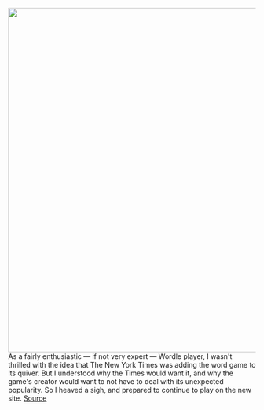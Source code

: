 <img src='https://cdn.vox-cdn.com/thumbor/zi5a9oP65O3TdlDy_kK8jvbJHPA=/0x0:1894x919/1200x800/filters:focal(796x309:1098x611)/cdn.vox-cdn.com/uploads/chorus_image/image/70516705/wordle.0.png' width='700px' /><br/>
As a fairly enthusiastic — if not very expert — Wordle player, I wasn't thrilled with the idea that The New York Times was adding the word game to its quiver. But I understood why the Times would want it, and why the game's creator would want to not have to deal with its unexpected popularity. So I heaved a sigh, and prepared to continue to play on the new site.
<a href='https://www.theverge.com/22937132/wordle-nytimes-game-chrome-firefox-cookies'> Source <a/>